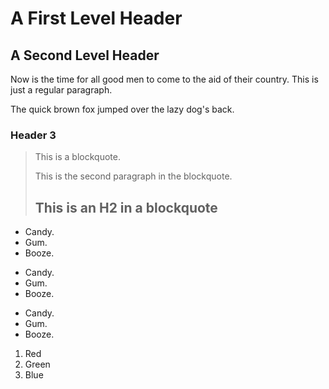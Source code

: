 A First Level Header
====================

A Second Level Header
---------------------

Now is the time for all good men to come to
the aid of their country. This is just a
regular paragraph.

The quick brown fox jumped over the lazy
dog's back.

### Header 3

> This is a blockquote.
> 
> This is the second paragraph in the blockquote.
>
> ## This is an H2 in a blockquote

+   Candy.
+   Gum.
+   Booze.

*   Candy.
*   Gum.
*   Booze.

-   Candy.
-   Gum.
-   Booze.	

1.  Red
2.  Green
3.  Blue

